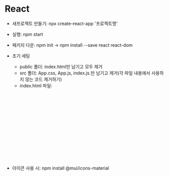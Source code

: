 # React  
- 새프로젝트 만들기: npx create-react-app '프로젝트명'  
- 실행: npm start  
- 패키지 다운: npm init -> npm install --save react react-dom

- 초기 세팅
  - public 폴더: index.html만 남기고 모두 제거
  - src 폴더: App.css, App.js, index.js.만 남기고 제거(각 파일 내용에서 사용하지 않는 코드 제거하기)
  - index.html 파일:
<pre>
<code>
<!DOCTYPE html>
<html lang="en">
  <head>
    <meta charset="utf-8" />
    <meta name="viewport" content="width=device-width, initial-scale=1" />
    <meta
      name="description"
      content="Web site created using create-react-app"
    />
    <title>React App(README.md 내용 확인 시  코드 확인 가능)</title>
  </head>
  <body>
    <div id="root"></div>
  </body>
</html>
</code>
</pre>

- 아이콘 사용 시: npm install @mui/icons-material
